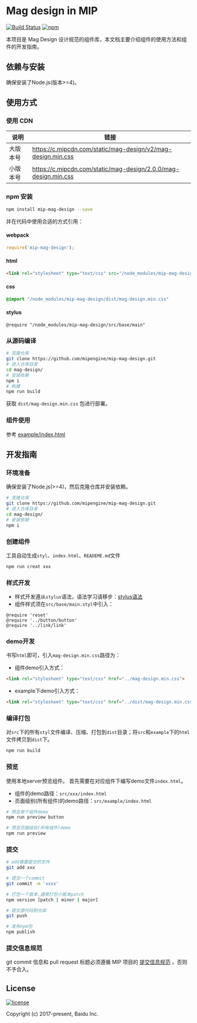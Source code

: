 # Mag design in MIP

[![Build Status](https://travis-ci.org/mipengine/mip-mag-design.svg?branch=master)](https://travis-ci.org/mipengine/mag-design) [![npm](https://img.shields.io/npm/v/mip-mag-design.svg)](https://www.npmjs.com/package/mip-mag-design)

本项目是 Mag Design 设计规范的组件库，本文档主要介绍组件的使用方法和组件的开发指南。

## 依赖与安装

确保安装了Node.js(版本>=4)。

## 使用方式

### 使用 CDN

说明 | 链接
--- | ---
大版本号 | <https://c.mipcdn.com/static/mag-design/v2/mag-design.min.css>
小版本号 | <https://c.mipcdn.com/static/mag-design/2.0.0/mag-design.min.css>

### npm 安装

```bash
npm install mip-mag-design --save
```

并在代码中使用合适的方式引用：

#### webpack

```javascript
require('mip-mag-design');
```

#### html

```html
<link rel="stylesheet" type="text/css" src="/node_modules/mip-mag-design/dist/mag-design.min.css">
```

#### css

```css
@import "/node_modules/mip-mag-design/dist/mag-design.min.css"
```

#### stylus

```stylus
@require "/node_modules/mip-mag-design/src/base/main"
```

### 从源码编译

```bash
# 克隆仓库
git clone https://github.com/mipengine/mip-mag-design.git
# 进入仓库目录
cd mag-design/
# 安装依赖
npm i
# 构建
npm run build
```

获取 `dist/mag-design.min.css` 包进行部署。

### 组件使用

参考 [example/index.html](example/index.html)

## 开发指南

### 环境准备

确保安装了Node.js(>=4)，然后克隆仓库并安装依赖。

```bash
# 克隆仓库
git clone https://github.com/mipengine/mip-mag-design.git
# 进入仓库目录
cd mag-design/
# 安装依赖
npm i
```

### 创建组件
工具自动生成`styl`、`index.html`、`READEME.md`文件
```bash
npm run creat xxx
```

### 样式开发

- 样式开发遵从`stylus`语法，语法学习请移步：[stylus语法](http://stylus-lang.com/)
- 组件样式须在`src/base/main.styl`中引入：

```
@require 'reset'
@require '../button/button'
@require '../link/link'
```

### demo开发

书写`html`即可，引入`mag-design.min.css`路径为：

- 组件demo引入方式：
```html
<link rel="stylesheet" type="text/css" href="../mag-design.min.css">
```

- example下demo引入方式：
```html
<link rel="stylesheet" type="text/css" href="../dist/mag-design.min.css">
```


### 编译打包
对`src`下的所有`styl`文件编译、压缩、打包到`dist`目录；将`src`和`example`下的`html`文件拷贝到`dist`下。

```bash
npm run build
```

### 预览

使用本地server预览组件。
首先需要在对应组件下编写demo文件`index.html`。
- 组件的demo路径：`src/xxx/index.html`
- 页面级别(所有组件)的demo路径：`src/example/index.html`

```bash
# 预览单个组件demo
npm run preview button

# 预览页面级别(所有组件)demo
npm run preview
```

### 提交

```bash
# add需要提交的文件
git add xxx

# 提交一个commit
git commit -m 'xxxx'

# 打包一个版本,通常打包小版本patch
npm version [patch | minor | major]

# 提交源代码到仓库
git push

# 发布npm包
npm publish
```

### 提交信息规范

git commit 信息和 pull request 标题必须遵循 MIP 项目的 [提交信息规范](https://github.com/mipengine/spec/blob/master/docs/commit-message-spec.md) ，否则不予合入。

## License
<a href='https://github.com/mipengine/mip-mag-design/blob/master/LICENSE'>
    <img src='https://img.shields.io/github/license/mipengine/mip-mag-design.svg'  title='license' alt='license'>
</a>

Copyright (c) 2017-present, Baidu Inc.
